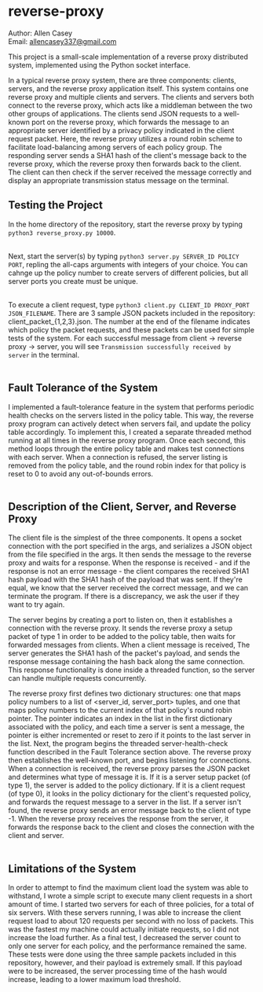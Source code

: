 # reverse-proxy

Author: Allen Casey <br/>
Email:  allencasey337@gmail.com

This project is a small-scale implementation of a reverse proxy distributed system, implemented using the Python socket interface.

In a typical reverse proxy system, there are three components: clients, servers, and the reverse proxy application itself. This system contains one reverse proxy and multiple clients and servers. The clients and servers both connect to the reverse proxy, which acts like a middleman between the two other groups of applications. The clients send JSON requests to a well-known port on the reverse proxy, which forwards the message to an appropriate server identified by a privacy policy indicated in the client request packet. Here, the reverse proxy utilizes a round robin scheme to facilitate load-balancing among servers of each policy group. The responding server sends a SHA1 hash of the client's message back to the reverse proxy, which the reverse proxy then forwards back to the client. The client can then check if the server received the message correctly and display an appropriate transmission status message on the terminal.

## Testing the Project 

In the home directory of the repository, start the reverse proxy by typing ``python3 reverse_proxy.py 10000``.<br/><br/>

Next, start the server(s) by typing ``python3 server.py SERVER_ID POLICY PORT``, repling the all-caps arguments with integers of your choice. You can cahnge up the policy number to create servers of different policies, but all server ports you create must be unique.<br/><br/>

To execute a client request, type ``python3 client.py CLIENT_ID PROXY_PORT JSON_FILENAME``. There are 3 sample JSON packets included in the repository: client_packet_{1,2,3}.json. The number at the end of the filename indicates which policy the packet requests, and these packets can be used for simple tests of the system. For each successful message from client -> reverse proxy -> server, you will see ``Transmission successfully received by server`` in the terminal.<br/><br/>

## Fault Tolerance of the System

I implemented a fault-tolerance feature in the system that performs periodic health checks on the servers listed in the policy table. This way, the reverse proxy program can actively detect when servers fail, and update the policy table accordingly. To implement this, I created a separate threaded method running at all times in the reverse proxy program. Once each second, this method loops through the entire policy table and makes test connections with each server. When a connection is refused, the server listing is removed from the policy table, and the round robin index for that policy is reset to 0 to avoid any out-of-bounds errors.<br/><br/>

## Description of the Client, Server, and Reverse Proxy

The client file is the simplest of the three components. It opens a socket connection with the port specified in the args, and serializes a JSON object from the file specified in the args. It then sends the message to the reverse proxy and waits for a response. When the response is received - and if the response is not an error message - the client compares the received SHA1 hash payload with the SHA1 hash of the payload that was sent. If they're equal, we know that the server received the correct message, and we can terminate the program. If there is a discrepancy, we ask the user if they want to try again. 

The server begins by creating a port to listen on, then it establishes a connection with the reverse proxy. It sends the reverse proxy a setup packet of type 1 in order to be added to the policy table, then waits for forwarded messages from clients. When a client message is received, The server generates the SHA1 hash of the packet's payload, and sends the response message containing the hash back along the same connection. This response functionality is done inside a threaded function, so the server can handle multiple requests concurrently.

The reverse proxy first defines two dictionary structures: one that maps policy numbers to a list of <server_id, server_port> tuples, and one that maps policy numbers to the current index of that policy's round robin pointer. The pointer indicates an index in the list in the first dictionary associated with the policy, and each time a server is sent a message, the pointer is either incremented or reset to zero if it points to the last server in the list. Next, the program begins the threaded server-health-check function described in the Fault Tolerance section above. The reverse proxy then establishes the well-known port, and begins listening for connections. When a connection is received, the reverse proxy parses the JSON packet and determines what type of message it is. If it is a server setup packet (of type 1), the server is added to the policy dictionary. If it is a client request (of type 0), it looks in the policy dictionary for the client's requested policy, and forwards the request message to a server in the list. If a server isn't found, the reverse proxy sends an error message back to the client of type -1. When the reverse proxy receives the response from the server, it forwards the response back to the client and closes the connection with the client and server.<br/><br/>

## Limitations of the System

In order to attempt to find the maximum client load the system was able to withstand, I wrote a simple script to execute many client requests in a short amount of time. I started two servers for each of three policies, for a total of six servers. With these servers running, I was able to increase the client request load to about 120 requests per second with no loss of packets. This was the fastest my machine could actually initiate requests, so I did not increase the load further. As a final test, I decreased the server count to only one server for each policy, and the performance remained the same. These tests were done using the three sample packets included in this repository, however, and their payload is extremely small. If this payload were to be increased, the server processing time of the hash would increase, leading to a lower maximum load threshold.







